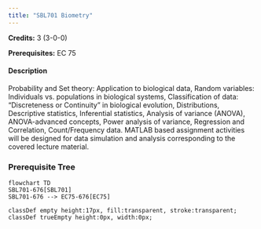 ```yaml
---
title: "SBL701 Biometry"
---
```

**Credits:** 3 (3-0-0)

**Prerequisites:** EC 75

#### Description
Probability and Set theory: Application to biological data, Random variables: Individuals vs. populations in biological systems, Classification of data: “Discreteness or Continuity” in biological evolution, Distributions, Descriptive statistics, Inferential statistics, Analysis of variance (ANOVA), ANOVA-advanced concepts, Power analysis of variance, Regression and Correlation, Count/Frequency data. MATLAB based assignment activities will be designed for data simulation and analysis corresponding to the covered lecture material.

### Prerequisite Tree

```mermaid
flowchart TD
SBL701-676[SBL701]
SBL701-676 --> EC75-676[EC75]

classDef empty height:17px, fill:transparent, stroke:transparent;
classDef trueEmpty height:0px, width:0px;
```